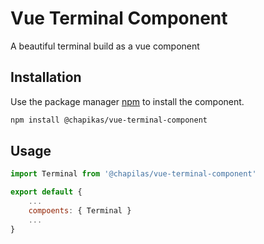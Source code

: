 # Vue Terminal Component

A beautiful terminal build as a vue component

## Installation

Use the package manager [npm](https://www.npmjs.com/) to install the component.

```bash
npm install @chapikas/vue-terminal-component
```

## Usage

```javascript
import Terminal from '@chapilas/vue-terminal-component'

export default {
    ...
    compoents: { Terminal }
    ...
}

```